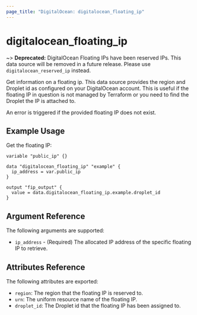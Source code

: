 ```yaml
---
page_title: "DigitalOcean: digitalocean_floating_ip"
---
```


# digitalocean_floating_ip

~> **Deprecated:** DigitalOcean Floating IPs have been reserved IPs. This data source will be removed in a future release. Please use `digitalocean_reserved_ip` instead.

Get information on a floating ip. This data source provides the region and Droplet id
as configured on your DigitalOcean account. This is useful if the floating IP
in question is not managed by Terraform or you need to find the Droplet the IP is
attached to.

An error is triggered if the provided floating IP does not exist.

## Example Usage

Get the floating IP:

```hcl
variable "public_ip" {}

data "digitalocean_floating_ip" "example" {
  ip_address = var.public_ip
}

output "fip_output" {
  value = data.digitalocean_floating_ip.example.droplet_id
}
```

## Argument Reference

The following arguments are supported:

* `ip_address` - (Required) The allocated IP address of the specific floating IP to retrieve.

## Attributes Reference

The following attributes are exported:

* `region`: The region that the floating IP is reserved to.
* `urn`: The uniform resource name of the floating IP.
* `droplet_id`: The Droplet id that the floating IP has been assigned to.
